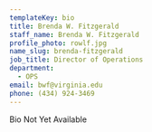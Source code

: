 ```yaml
---
templateKey: bio
title: Brenda W. Fitzgerald
staff_name: Brenda W. Fitzgerald
profile_photo: rowlf.jpg
name_slug: brenda-fitzgerald
job_title: Director of Operations
department:
  - OPS
email: bwf​@​virginia.edu
phone: (434) 924-3469
---
```

Bio Not Yet Available